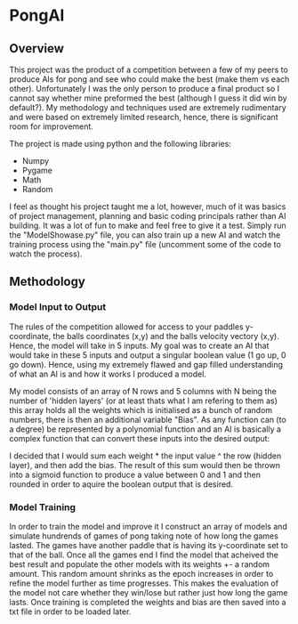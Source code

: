# PongAI
## Overview
This project was the product of a competition between a few of my peers to produce AIs for pong and see who could make the best (make them vs each other). Unfortunately I was the only person to produce a final product so I cannot say whether mine preformed the best (although I guess it did win by default?). My methodology and techniques used are extremely rudimentary and were based on extremely limited research, hence, there is significant room for improvement.

The project is made using python and the following libraries:
  - Numpy
  - Pygame
  - Math
  - Random

I feel as thought his project taught me a lot, however, much of it was basics of project management, planning and basic coding principals rather than AI building. It was a lot of fun to make and feel free to give it a test. Simply run the "ModelShowase.py" file, you can also train up a new AI and watch the training process using the "main.py" file (uncomment some of the code to watch the process).


## Methodology
### Model Input to Output
The rules of the competition allowed for access to your paddles y-coordinate, the balls coordinates (x,y) and the balls velocity vectory (x,y). Hence, the model will take in 5 inputs. My goal was to create an AI that would take in these 5 inputs and output a singular boolean value (1 go up, 0 go down). Hence, using my extremely flawed and gap filled understanding of what an AI is and how it works I produced a model.

My model consists of an array of N rows and 5 columns with N being the number of 'hidden layers' (or at least thats what I am refering to them as) this array holds all the weights which is initialised as a bunch of random numbers, there is then an additional variable "Bias". As any function can (to a degree) be represented by a polynomial function and an AI is basically a complex function that can convert these inputs into the desired output:

I decided that I would sum each weight * the input value ^ the row (hidden layer), and then add the bias. The result of this sum would then be thrown into a sigmoid function to produce a value between 0 and 1 and then rounded in order to aquire the boolean output that is desired.

### Model Training
In order to train the model and improve it I construct an array of models and simulate hundrends of games of pong taking note of how long the games lasted. The games have another paddle that is having its y-coordinate set to that of the ball. Once all the games end I find the model that acheived the best result and populate the other models with its weights +- a random amount. This random amount shrinks as the epoch increases in order to refine the model further as time progresses. This makes the evaluation of the model not care whether they win/lose but rather just how long the game lasts. Once training is completed the weights and bias are then saved into a txt file in order to be loaded later.




  
